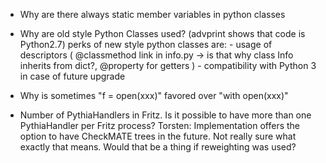 - Why are there always static member variables in python classes

- Why are old style Python Classes used? (advprint shows that code is Python2.7) 
	perks of new style python classes are:
		- usage of descriptors (
			@classmethod link in info.py -> is that why class Info inherits from dict?,
			@property for getters
		  )
		- compatibility with Python 3 in case of future upgrade

- Why is sometimes "f = open(xxx)" favored over "with open(xxx)"

- Number of PythiaHandlers in Fritz. Is it possible to have more than one PythiaHandler per Fritz process? 
	Torsten: Implementation offers the option to have CheckMATE trees in the future. Not really sure what exactly that means. Would that be a thing if reweighting was used?

